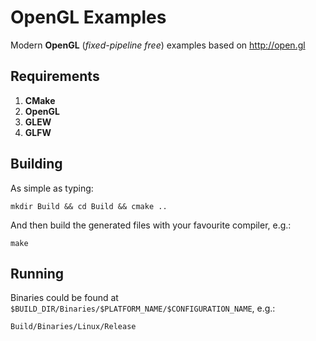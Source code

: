 OpenGL Examples
===============

Modern **OpenGL** (*fixed-pipeline free*) examples based on http://open.gl

## Requirements

  1. **CMake**
  2. **OpenGL**
  3. **GLEW**
  4. **GLFW**

## Building

As simple as typing:

    mkdir Build && cd Build && cmake ..

And then build the generated files with your favourite compiler, e.g.:

    make

## Running

Binaries could be found at `$BUILD_DIR/Binaries/$PLATFORM_NAME/$CONFIGURATION_NAME`, e.g.:

    Build/Binaries/Linux/Release
